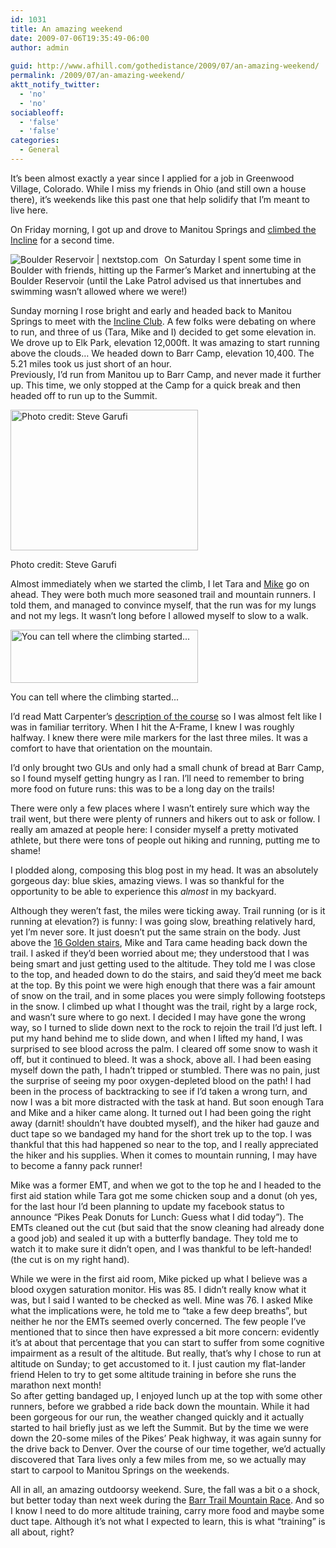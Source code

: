 ```yaml
---
id: 1031
title: An amazing weekend
date: 2009-07-06T19:35:49-06:00
author: admin
  
guid: http://www.afhill.com/gothedistance/2009/07/an-amazing-weekend/
permalink: /2009/07/an-amazing-weekend/
aktt_notify_twitter:
  - 'no'
  - 'no'
sociableoff:
  - 'false'
  - 'false'
categories:
  - General
---
```

It&#8217;s been almost exactly a year since I applied for a job in Greenwood Village, Colorado. While I miss my friends in Ohio (and still own a house there), it&#8217;s weekends like this past one that help solidify that I&#8217;m meant to live here. 

On Friday morning, I got up and drove to Manitou Springs and [climbed the Incline](http://www.afhill.com/gothedistance/2009/07/andrea-vs-the-incline-take-two/) for a second time. 

[<img style="float: left; margin-right: 10px" alt="Boulder Reservoir | nextstop.com" title="Boulder Reservoir | nextstop.com" src="http://www.nextstop.com/widget/i/minicard/rUHrjjHwGGY.png" style="border:0;" />](http://www.nextstop.com/p/Ko45koI0qNs/boulder-reservoir/)On Saturday I spent some time in Boulder with friends, hitting up the Farmer&#8217;s Market and innertubing at the Boulder Reservoir (until the Lake Patrol advised us that innertubes and swimming wasn&#8217;t allowed where we were!) 

Sunday morning I rose bright and early and headed back to Manitou Springs to meet with the [Incline Club](http://inclineclub.com/index.htm). A few folks were debating on where to run, and three of us (Tara, Mike and I) decided to get some elevation in. We drove up to Elk Park, elevation 12,000ft. It was amazing to start running above the clouds&#8230; We headed down to Barr Camp, elevation 10,400. The 5.21 miles took us just short of an hour.  
Previously, I&#8217;d run from Manitou up to Barr Camp, and never made it further up. This time, we only stopped at the Camp for a quick break and then headed off to run up to the Summit. 

<div id="attachment_1032" style="width: 310px" class="wp-caption aligncenter">
  <a href="http://www.stevegarufi.com/mark.htm"><img aria-describedby="caption-attachment-1032" src="http://www.afhill.com/gothedistance/wp-content/uploads/2009/07/elkpark1-300x225.jpg" alt="Photo credit: Steve Garufi" title="Elk Park" width="300" height="225" class="size-medium wp-image-1032" /></a>
  
  <p id="caption-attachment-1032" class="wp-caption-text">
    Photo credit: Steve Garufi
  </p>
</div>

Almost immediately when we started the climb, I let Tara and [Mike](http://inclineclub.com/show.asp?name=Mike%20Sandlin) go on ahead. They were both much more seasoned trail and mountain runners. I told them, and managed to convince myself, that the run was for my lungs and not my legs. It wasn&#8217;t long before I allowed myself to slow to a walk.

<div id="attachment_1035" style="width: 310px" class="wp-caption aligncenter">
  <a href="http://www.afhill.com/gothedistance/wp-content/uploads/2009/07/summit.jpg"><img aria-describedby="caption-attachment-1035" src="http://www.afhill.com/gothedistance/wp-content/uploads/2009/07/summit-300x85.jpg" alt="You can tell where the climbing started..." title="Running Elk Park to the Summit" width="300" height="85" class="size-medium wp-image-1035" /></a>
  
  <p id="caption-attachment-1035" class="wp-caption-text">
    You can tell where the climbing started...
  </p>
</div>

I&#8217;d read Matt Carpenter&#8217;s [description of the course](http://skyrunner.com/ppcourse.htm) so I was almost felt like I was in familiar territory. When I hit the A-Frame, I knew I was roughly halfway. I knew there were mile markers for the last three miles. It was a comfort to have that orientation on the mountain. 

I&#8217;d only brought two GUs and only had a small chunk of bread at Barr Camp, so I found myself getting hungry as I ran. I&#8217;ll need to remember to bring more food on future runs: this was to be a long day on the trails!

There were only a few places where I wasn&#8217;t entirely sure which way the trail went, but there were plenty of runners and hikers out to ask or follow. I really am amazed at people here: I consider myself a pretty motivated athlete, but there were tons of people out hiking and running, putting me to shame! 

I plodded along, composing this blog post in my head. It was an absolutely gorgeous day: blue skies, amazing views. I was so thankful for the opportunity to be able to experience this _almost_ in my backyard.

Although they weren&#8217;t fast, the miles were ticking away. Trail running (or is it running at elevation?) is funny: I was going slow, breathing relatively hard, yet I&#8217;m never sore. It just doesn&#8217;t put the same strain on the body. Just above the [16 Golden stairs](http://skyrunner.com/ppcourse.htm#16), Mike and Tara came heading back down the trail. I asked if they&#8217;d been worried about me; they understood that I was being smart and just getting used to the altitude. They told me I was close to the top, and headed down to do the stairs, and said they&#8217;d meet me back at the top. By this point we were high enough that there was a fair amount of snow on the trail, and in some places you were simply following footsteps in the snow. I climbed up what I thought was the trail, right by a large rock, and wasn&#8217;t sure where to go next. I decided I may have gone the wrong way, so I turned to slide down next to the rock to rejoin the trail I&#8217;d just left. I put my hand behind me to slide down, and when I lifted my hand, I was surprised to see blood across the palm. I cleared off some snow to wash it off, but it continued to bleed. It was a shock, above all. I had been easing myself down the path, I hadn&#8217;t tripped or stumbled. There was no pain, just the surprise of seeing my poor oxygen-depleted blood on the path! I had been in the process of backtracking to see if I&#8217;d taken a wrong turn, and now I was a bit more distracted with the task at hand. But soon enough Tara and Mike and a hiker came along. It turned out I had been going the right away (darnit! shouldn&#8217;t have doubted myself), and the hiker had gauze and duct tape so we bandaged my hand for the short trek up to the top. I was thankful that this had happened so near to the top, and I really appreciated the hiker and his supplies. When it comes to mountain running, I may have to become a fanny pack runner! 

Mike was a former EMT, and when we got to the top he and I headed to the first aid station while Tara got me some chicken soup and a donut (oh yes, for the last hour I&#8217;d been planning to update my facebook status to announce &#8220;Pikes Peak Donuts for Lunch: Guess what I did today&#8221;). The EMTs cleaned out the cut (but said that the snow cleaning had already done a good job) and sealed it up with a butterfly bandage. They told me to watch it to make sure it didn&#8217;t open, and I was thankful to be left-handed! (the cut is on my right hand). 

While we were in the first aid room, Mike picked up what I believe was a blood oxygen saturation monitor. His was 85. I didn&#8217;t really know what it was, but I said I wanted to be checked as well. Mine was 76. I asked Mike what the implications were, he told me to &#8220;take a few deep breaths&#8221;, but neither he nor the EMTs seemed overly concerned. The few people I&#8217;ve mentioned that to since then have expressed a bit more concern: evidently it&#8217;s at about that percentage that you can start to suffer from some cognitive impairment as a result of the altitude. But really, that&#8217;s why I chose to run at altitude on Sunday; to get accustomed to it. I just caution my flat-lander friend Helen to try to get some altitude training in before she runs the marathon next month!  
So after getting bandaged up, I enjoyed lunch up at the top with some other runners, before we grabbed a ride back down the mountain. While it had been gorgeous for our run, the weather changed quickly and it actually started to hail briefly just as we left the Summit. But by the time we were down the 20-some miles of the Pikes&#8217; Peak highway, it was again sunny for the drive back to Denver. Over the course of our time together, we&#8217;d actually discovered that Tara lives only a few miles from me, so we actually may start to carpool to Manitou Springs on the weekends.

All in all, an amazing outdoorsy weekend. Sure, the fall was a bit o a shock, but better today than next week during the [Barr Trail Mountain Race](http://www.afhill.com/gothedistance/2009/05/barr-trail-mountain-race/). And so I know I need to do more altitude training, carry more food and maybe some duct tape. Although it&#8217;s not what I expected to learn, this is what &#8220;training&#8221; is all about, right?